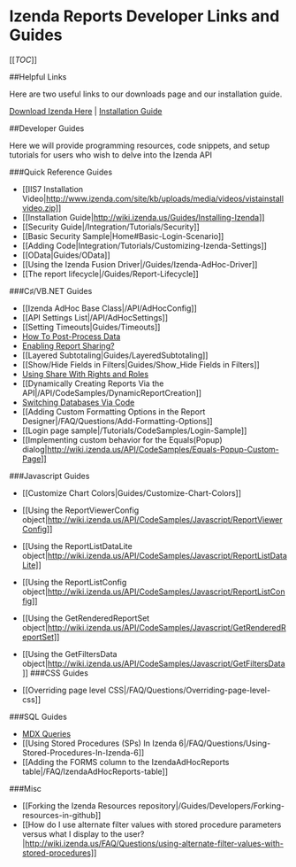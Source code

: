 # Izenda Reports Developer Links and Guides

[[_TOC_]]

##Helpful Links

Here are two useful links to our downloads page and our installation guide.

 [Download Izenda Here](http://www.izenda.com/update-your-izenda-version/) | [Installation Guide](http://wiki.izenda.us/Guides/Installing-Izenda)


##Developer Guides

Here we will provide programming resources, code snippets, and setup tutorials for users who wish to delve into the Izenda API

###Quick Reference Guides

* [[IIS7 Installation Video|http://www.izenda.com/site/kb/uploads/media/videos/vistainstallvideo.zip]]
* [[Installation Guide|http://wiki.izenda.us/Guides/Installing-Izenda]]
* [[Security Guide|/Integration/Tutorials/Security]]
* [[Basic Security Sample|Home#Basic-Login-Scenario]]
* [[Adding Code|Integration/Tutorials/Customizing-Izenda-Settings]]
* [[OData|Guides/OData]]
* [[Using the Izenda Fusion Driver|/Guides/Izenda-AdHoc-Driver]]
* [[The report lifecycle|/Guides/Report-Lifecycle]]

###C♯/VB.NET Guides

* [[Izenda AdHoc Base Class|/API/AdHocConfig]]
* [[API Settings List|/API/AdHocSettings]]
* [[Setting Timeouts|Guides/Timeouts]]
* [How To Post-Process Data](/FAQ/ProcessDataSet)
* [Enabling Report Sharing?](/FAQ/Questions/How-do-I-enable-basic-report-sharing)
* [[Layered Subtotaling|Guides/LayeredSubtotaling]]
* [[Show/Hide Fields in Filters|Guides/Show_Hide Fields in Filters]]
* [Using Share With Rights and Roles](/API/CodeSamples/)
* [[Dynamically Creating Reports Via the API|/API/CodeSamples/DynamicReportCreation]]
* [Switching Databases Via Code](http://www.izenda.com/Site/KB/CodeSamples/Switching-databases-via-code?) 
* [[Adding Custom Formatting Options in the Report Designer|/FAQ/Questions/Add-Formatting-Options]]
* [[Login page sample|/Tutorials/CodeSamples/Login-Sample]]
* [[Implementing custom behavior for the Equals(Popup) dialog|http://wiki.izenda.us/API/CodeSamples/Equals-Popup-Custom-Page]]


###Javascript Guides

* [[Customize Chart Colors|Guides/Customize-Chart-Colors]]
* [[Using the ReportViewerConfig object|http://wiki.izenda.us/API/CodeSamples/Javascript/ReportViewerConfig]]
* [[Using the ReportListDataLite object|http://wiki.izenda.us/API/CodeSamples/Javascript/ReportListDataLite]]
* [[Using the ReportListConfig object|http://wiki.izenda.us/API/CodeSamples/Javascript/ReportListConfig]]
* [[Using the GetRenderedReportSet object|http://wiki.izenda.us/API/CodeSamples/Javascript/GetRenderedReportSet]]
* [[Using the GetFiltersData object|http://wiki.izenda.us/API/CodeSamples/Javascript/GetFiltersData]]
###CSS Guides

* [[Overriding page level CSS|/FAQ/Questions/Overriding-page-level-css]]

###SQL Guides

* [MDX Queries](http://www.izenda.com/Site/KB/CodeSamples/Pulling-Data-From-Analysis-Services-Cubes)
* [[Using Stored Procedures (SPs) In Izenda 6|/FAQ/Questions/Using-Stored-Procedures-In-Izenda-6]]
* [[Adding the FORMS column to the IzendaAdHocReports table|/FAQ/IzendaAdHocReports-table]]

###Misc

* [[Forking the Izenda Resources repository|/Guides/Developers/Forking-resources-in-github]]
* [[How do I use alternate filter values with stored procedure parameters versus what I display to the user?|http://wiki.izenda.us/FAQ/Questions/using-alternate-filter-values-with-stored-procedures]]